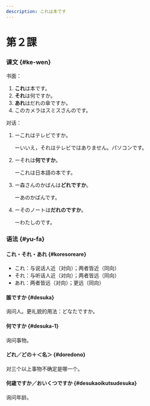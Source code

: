```yaml
---
description: これは本です
---
```


# 第２課

### 课文 {#ke-wen}

书面：

1. **これ**は本です。
2. **それ**は何ですか。
3. **あれ**はだれの傘ですか。
4. このカメラはスミスさんのです。

对话：

1. ーこれはテレビですか。

   ーいいえ，それはテレビではありません。パソコンです。

2. ーそれは**何ですか**。

   ーこれは日本語の本です。

3. ー森さんのかばんは**どれですか**。

   ーあのかばんです。

4. ーそのノートは**だれのですか**。

   ーわたしのです。

### 语法 {#yu-fa}

#### これ・それ・あれ {#koresoreare}

* これ：与说话人近（对向）；两者皆近（同向）
* それ：与听话人近（对向）；两者皆远（同向）
* あれ：两者皆远（对向）；更远（同向）

#### 誰ですか {#desuka}

询问人。更礼貌的用法：どなたですか。

#### 何ですか {#desuka-1}

询问事物。

#### どれ／どの＋＜名＞ {#doredono}

对三个以上事物不确定是哪一个。

#### 何歳ですか／おいくつですか {#desukaoikutsudesuka}

询问年龄。

